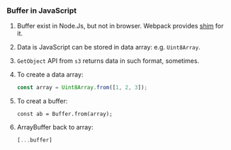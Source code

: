 ### Buffer in JavaScript
1. Buffer exist in Node.Js, but not in browser. Webpack provides [shim](https://webpack.js.org/configuration/node/) for it. 

2. Data is JavaScript can be stored in data array: e.g. ```Uint8Array```.

4. ```GetObject``` API from ```s3``` returns data in such format, sometimes.

3. To create a data array:
    ```js
    const array = Uint8Array.from([1, 2, 3]);
    ```
4. To creat a buffer:
    ```
    const ab = Buffer.from(array);
    ```
5. ArrayBuffer back to array: 
    ```js
    [...buffer]
    ```
